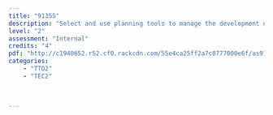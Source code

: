 ```yaml
---
title: "91355"
description: "Select and use planning tools to manage the development of an outcome"
level: "2"
assessment: "Internal"
credits: "4"
pdf: "http://c1940652.r52.cf0.rackcdn.com/55e4ca25ff2a7c0777000e6f/as91355.pdf"
categories:
    - "TTD2"
    - "TEC2"
    
    
    
---
```

